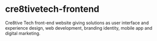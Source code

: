 # cre8tivetech-frontend
Cre8tive Tech front-end website giving solutions as user interface and experience design, web development, branding identity, mobile app and digital marketing.  
